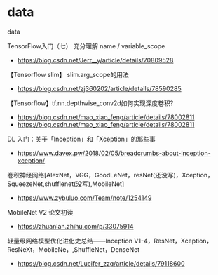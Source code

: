 # data
data

TensorFlow入门（七） 充分理解 name / variable_scope
- https://blog.csdn.net/Jerr__y/article/details/70809528


【Tensorflow slim】 slim.arg_scope的用法
- https://blog.csdn.net/zj360202/article/details/78590285


【Tensorflow】tf.nn.depthwise_conv2d如何实现深度卷积?
- https://blog.csdn.net/mao_xiao_feng/article/details/78002811
- https://blog.csdn.net/mao_xiao_feng/article/details/78002811


DL 入门：关于「Inception」和「Xception」的那些事
- https://www.davex.pw/2018/02/05/breadcrumbs-about-inception-xception/

卷积神经网络[AlexNet，VGG，GoodLeNet，resNet(还没写)，Xception，SqueezeNet,shufflenet(没写),MobileNet]
- https://www.zybuluo.com/Team/note/1254149



MobileNet V2 论文初读
- https://zhuanlan.zhihu.com/p/33075914


轻量级网络模型优化进化史总结——Inception V1-4，ResNet，Xception，ResNeXt，MobileNe，,ShuffleNet，DenseNet
- https://blog.csdn.net/Lucifer_zzq/article/details/79118600
